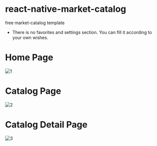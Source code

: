 # react-native-market-catalog
free market-catalog template

- There is no favorites and settings section. You can fill it according to your own wishes.



# Home Page
![1](https://user-images.githubusercontent.com/73329877/171164392-c8bdb7ae-df2e-429b-a791-75d4351d2b65.jpeg)

# Catalog Page
![2](https://user-images.githubusercontent.com/73329877/171164633-758c5f2f-695a-42d8-98ca-e004a3b878a9.jpeg)

# Catalog Detail Page
![3](https://user-images.githubusercontent.com/73329877/171164658-8a5eb6ea-8be7-447b-a267-678bad33eab6.jpeg)

